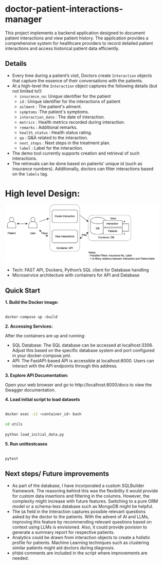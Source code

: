# doctor-patient-interactions-manager
This project implements a backend application designed to document patient interactions and view patient history. The application provides a comprehensive system for healthcare providers to record detailed patient interactions and access historical patient data efficiently.

## Details

- Every time during a patient’s visit, Doctors create `Interaction` objects that capture the essence of their conversations with the patients.
- At a high-level the `Interaction` object captures the following details (but not limited to!):
  - `insurance_no`: Unique identifier for the patient
  -  `id` : Unique identifier for the interactions of patient
  -  `ailment` : The patient's ailment.
  -  `symptoms` :The patient's symptoms.
  -  `interaction_date` : The date of interaction.
  -  `metrics` : Health metrics recorded during interaction.
  -  `remarks` : Additional remarks.
  -  `health_status` : Health status rating.
  -  `qa` : Q&A related to the interaction.
  -  `next_steps` :  Next steps in the treatment plan.
  -  `label` : Label for the interaction.
- The demo tool currently supports creation and retrieval of such interactions.
- The retrievals can be done based on patients’ unique id (such as insurance numbers). Additionally, doctors can filter interactions based on the `labels` tag.

# High level Design:

![High level design](images/doc_pat_block.png)

- Tech: FAST API, Dockers, Python’s SQL client for Database handling
- Microservice architecture with containers for API and Database

## Quick Start

**1. Build the Docker image:**

```bash

docker-compose up —build

```

**2. Accessing Services:**

After the containers are up and running:
- SQL Database: The SQL database can be accessed at localhost:3306. Adjust this based on the specific database system and port configured in your docker-compose.yml.
- API: The FastAPI-based API is accessible at localhost:8000. Users can interact with the API endpoints through this address.

**3. Explore API Documentation:**

Open your web browser and go to http://localhost:8000/docs to view the Swagger documentation.

**4. Load initial script to load datasets**

```bash

docker exec -it <container_id> bash

cd utils

python load_initial_data.py

```

**5. Run unittestcases**

```bash

pytest

```


## Next steps/ Future improvements

- As part of the database, I have incorporated a custom SQLBuilder framework. The reasoning behind this was the flexibility it would provide for custom data insertions and filtering in the columns. However, the complexity might increase with future features. Switching to a pure ORM model or a schema-less database such as MongoDB might be helpful.
- The `QA` field in the Interaction captures possible relevant questions asked by the doctor to the patients. With the advent of AI and LLMs, improving this feature by recommending relevant questions based on context using LLMs is envisioned. Also, it could provide povision to generate a summary report for respective patients.
- Analytics could be drawn from interaction objects to create a holistic profile for patients. Machine Learning techniques such as clustering similar patients might aid doctors during diagnosis.
- `@TODO` comments are included in the script where improvements are needed.
